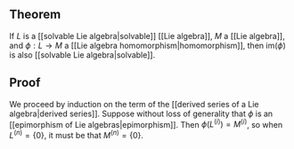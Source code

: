 ## Theorem
If $L$ is a [[solvable Lie algebra|solvable]] [[Lie algebra]], $M$ a [[Lie algebra]], and $\phi: L\to M$ a [[Lie algebra homomorphism|homomorphism]], then $\text{im}(\phi)$ is also [[solvable Lie algebra|solvable]].
## Proof
We proceed by induction on the term of the [[derived series of a Lie algebra|derived series]]. Suppose without loss of generality that $\phi$ is an [[epimorphism of Lie algebras|epimorphism]]. Then $\phi(L^{(i)}) = M^{(i)}$, so when $L^{(n)} =\{0\}$, it must be that $M^{(n)} = \{0\}$.